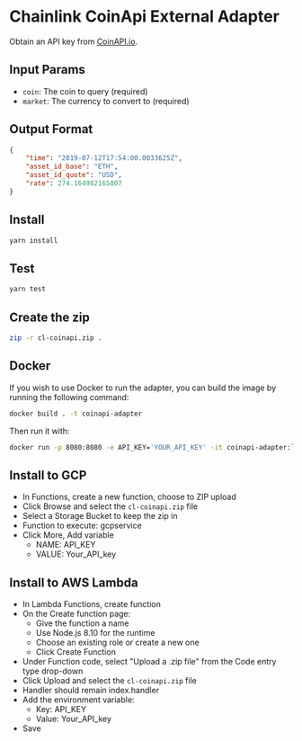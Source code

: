 # Chainlink CoinApi External Adapter

Obtain an API key from [CoinAPI.io](https://www.coinapi.io/pricing).

## Input Params

- `coin`: The coin to query (required)
- `market`: The currency to convert to (required)

## Output Format

```json
{
    "time": "2019-07-12T17:54:00.0033625Z",
    "asset_id_base": "ETH",
    "asset_id_quote": "USD",
    "rate": 274.164982165807
}
```

## Install

```bash
yarn install
```

## Test

```bash
yarn test
```

## Create the zip

```bash
zip -r cl-coinapi.zip .
```

## Docker

If you wish to use Docker to run the adapter, you can build the image by running the following command:

```bash
docker build . -t coinapi-adapter
```

Then run it with:

```bash
docker run -p 8080:8080 -e API_KEY='YOUR_API_KEY' -it coinapi-adapter:latest
```

## Install to GCP

- In Functions, create a new function, choose to ZIP upload
- Click Browse and select the `cl-coinapi.zip` file
- Select a Storage Bucket to keep the zip in
- Function to execute: gcpservice
- Click More, Add variable
  - NAME: API_KEY
  - VALUE: Your_API_key

## Install to AWS Lambda

- In Lambda Functions, create function
- On the Create function page:
  - Give the function a name
  - Use Node.js 8.10 for the runtime
  - Choose an existing role or create a new one
  - Click Create Function
- Under Function code, select "Upload a .zip file" from the Code entry type drop-down
- Click Upload and select the `cl-coinapi.zip` file
- Handler should remain index.handler
- Add the environment variable:
  - Key: API_KEY
  - Value: Your_API_key
- Save
